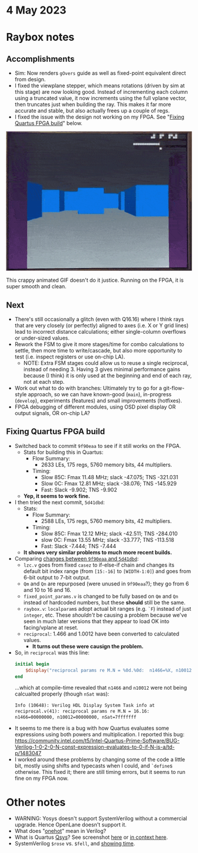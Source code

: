 # 4 May 2023

# Raybox notes

## Accomplishments

*   Sim: Now renders `gOvers` guide as well as fixed-point equivalent direct from design.
*   I fixed the viewplane stepper, which means rotations (driven by sim at this stage) are now looking good.
    Instead of incrementing each column using a truncated value, it now increments using the full vplane vector, then
    truncates just when building the ray. This makes it far more accurate and stable, but also actually frees up a couple of regs.
*   I fixed the issue with the design not working on my FPGA. See "[Fixing Quartus FPGA build](#fixing-quartus-fpga-build)" below.

![Animated GIF showing Raybox running on FPGA](i/0074-raybox-video.gif)

This crappy animated GIF doesn't do it justice. Running on the FPGA, it is super smooth and clean.

## Next

*   There's still occasionally a glitch (even with Q16.16) where I think rays that are very closely (or perfectly) aligned to
    axes (i.e. X or Y grid lines) lead to incorrect distance calculations; either single-column overflows or under-sized values.
*   Rework the FSM to give it more stages/time for combo calculations to settle,
    then more time to write/cascade, but also more opportunity to test
    (i.e. inspect registers or use on-chip LA).
    *   NOTE: Extra FSM stages could allow us to reuse a single reciprocal, instead of needing 3.
        Having 3 gives minimal performance gains because (I think) it is only used
        at the beginning and end of each ray, not at each step.
*   Work out what to do with branches: Ultimately try to go for a git-flow-style approach,
    so we can have known-good (`main`), in-progress (`develop`),
    experiments (features) and small improvements (hotfixes).
*   FPGA debugging of different modules, using OSD pixel display OR output signals, OR on-chip LA?


## Fixing Quartus FPGA build

*   Switched back to commit `9f90eaa` to see if it still works on the FPGA.
    *   Stats for building this in Quartus:
        *   Flow Summary:
            *   2633 LEs, 175 regs, 5760 memory bits, 44 multipliers.
        *   Timing:
            *   Slow 85C: Fmax 11.48 MHz; slack -47.075; TNS -321.031
            *   Slow 0C: Fmax 12.81 MHz; slack -38.076; TNS -145.929
            *   Fast: Slack -9.902; TNS -9.902
    *   **Yep, it seems to work fine.**
*   I then tried the next commit, `5d41dbd`:
    *   Stats:
        *   Flow Summary:
            *   2588 LEs, 175 regs, 5760 memory bits, 42 multipliers.
        *   Timing:
            *   Slow 85C: Fmax 12.12 MHz; slack -42.511; TNS -284.010
            *   slow 0C: Fmax 13.55 MHz; slack -33.777; TNS -113.518
            *   Fast: Slack -7.444; TNS -7.444
    *   **It shows very similar problems to much more recent builds.**
*   Comparing [changes between `9f90eaa` and `5d41dbd`](https://github.com/algofoogle/raybox/commit/5d41dbdbe08f9240dc3de1a6f7759fe515564add?diff=split):
    *   `lzc.v` goes from fixed `casez` to if-else-if chain and changes its default bit index range (from `[15:-16]` to `[WIDTH-1:0]`) and goes from 6-bit output to 7-bit output.
    *   `Qm` and `Qn` are repurposed (were unused in `9f90eaa`?); they go from 6 and 10 to 16 and 16.
    *   `fixed_point_params.v` is changed to be fully based on `Qm` and `Qn` instead of hardcoded numbers, but these **should** still be the same.
    *   `raybox.v`: `localparam`s adopt actual bit ranges (e.g. `` `F ``) instead of just `integer`, etc. These *shouldn't* be causing a problem because we've seen in much later versions that they appear to load OK into facing/vplane at reset.
    *   `reciprocal`: 1.466 and 1.0012 have been converted to calculated values.
        *   **It turns out these were causign the problem.**
*   So, in `reciprocal` was this line:
    ```verilog
    initial begin
        $display("reciprocal params re M.N = %0d.%0d:  n1466=%X, n10012=%X, nSat=%X", M, N, n1466, n10012, nSat);
    end
    ```
    ...which at compile-time revealed that `n1466` and `n10012` were not being calcualted properly (though `nSat` was):
    ```
    Info (10648): Verilog HDL Display System Task info at reciprocal.v(41): reciprocal params re M.N = 16.16:  n1466=00000000, n10012=00000000, nSat=7fffffff
    ```
*   It seems to me there is a bug with how Quartus evaluates some expressions using both powers and multiplication.
    I reported this bug: https://community.intel.com/t5/Intel-Quartus-Prime-Software/BUG-Verilog-1-0-2-0-N-const-expression-evaluates-to-0-if-N-is-a/td-p/1483047
*   I worked around these problems by changing some of the code a little bit, mostly using shifts and typecasts when I could,
    and `` `define ``s otherwise. This fixed it; there are still timing errors, but it seems to run fine on my FPGA now.


# Other notes

*   WARNING: Yosys doesn't support SystemVerilog without a commercial upgrade. Hence OpenLane doesn't support it.
*   What does "[onehot](https://stackoverflow.com/questions/42080391/one-hot-encoding-in-verilog)" mean in Verilog?
*   What is Quartus [Qsys](https://www.intel.com/content/www/us/en/support/programmable/support-resources/design-examples/quartus/qsys.html)? See screenshot [here](https://i.stack.imgur.com/I3Nv6.png) or [in context here](https://stackoverflow.com/questions/37726900/access-violation-while-compiling-synthesis-step-in-quartus-ii-with-qsys-system#:~:text=And%20here%20is%20a%20screenshot%20of%20the%20Qsys%20system).
*   SystemVerilog `$rose` vs. `$fell`, and [showing time](https://verificationacademy.com/forums/systemverilog/display-time-using-display-system-verilog/uvm).